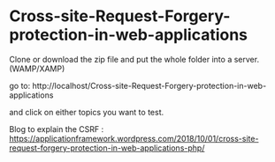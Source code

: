 # Cross-site-Request-Forgery-protection-in-web-applications

Clone or download the zip file and put the whole folder into a server. (WAMP/XAMP)

go to: http://localhost/Cross-site-Request-Forgery-protection-in-web-applications

and click on either topics you want to test.

Blog to explain the CSRF : https://applicationframework.wordpress.com/2018/10/01/cross-site-request-forgery-protection-in-web-applications-php/
